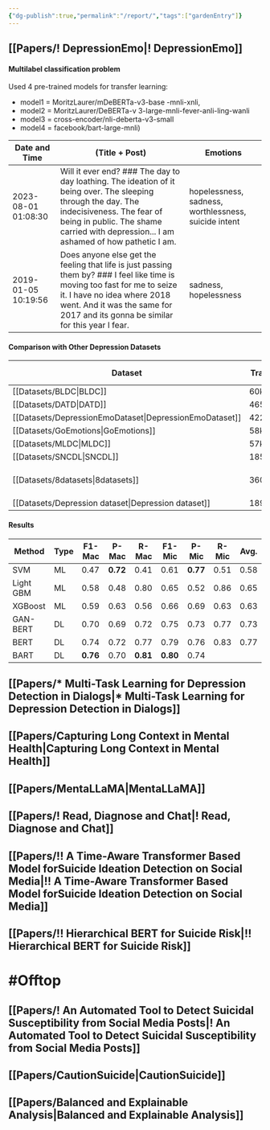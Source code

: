 ```yaml
---
{"dg-publish":true,"permalink":"/report/","tags":["gardenEntry"]}
---
```


## [[Papers/! DepressionEmo\|! DepressionEmo]]

#### Multilabel classification problem

Used 4 pre-trained models for transfer learning:

- model1 = MoritzLaurer/mDeBERTa-v3-base -mnli-xnli, 
- model2 = MoritzLaurer/DeBERTa-v 3-large-mnli-fever-anli-ling-wanli
- model3 = cross-encoder/nli-deberta-v3-small
- model4 = facebook/bart-large-mnli)


| Date and Time       | (Title + Post)                                                                                                                                                                                                                              | Emotions                                             |
| ------------------- | ------------------------------------------------------------------------------------------------------------------------------------------------------------------------------------------------------------------------------------------- | ---------------------------------------------------- |
| 2023-08-01 01:08:30 | Will it ever end? ### The day to day loathing. The ideation of it being over. The sleeping through the day. The indecisiveness. The fear of being in public. The shame carried with depression... I am ashamed of how pathetic I am.        | hopelessness, sadness, worthlessness, suicide intent |
| 2019-01-05 10:19:56 | Does anyone else get the feeling that life is just passing them by? ### I feel like time is moving too fast for me to seize it. I have no idea where 2018 went. And it was the same for 2017 and its gonna be similar for this year I fear. | sadness, hopelessness                                |

#### Comparison with Other Depression Datasets

| Dataset                  | Train/Val/Test | Source            | Text Len. | No. Labels | Vocab. Size |
| ------------------------ | -------------- | ----------------- | --------- | ---------- | ----------- |
| [[Datasets/BLDC\|BLDC]]                 | 60k            | Twitter           | 6.50      | 2          | 13,951      |
| [[Datasets/DATD\|DATD]]                 | 4650           | Twitter           | 11.24     | 2          | 9,595       |
| [[Datasets/DepressionEmoDataset\|DepressionEmoDataset]] | 4225/906/906   | Reddit            | 103.97    | 8          | 18,192      |
| [[Datasets/GoEmotions\|GoEmotions]]           | 58k            | Reddit            | 12.99     | 27         | 68,937      |
| [[Datasets/MLDC\|MLDC]]                 | 57k            | Twitter           | 4.93      | 3          | 12,647      |
| [[Datasets/SNCDL\|SNCDL]]                | 1850           | Reddit            | 82.98     | 2          | 11,869      |
| [[Datasets/8datasets\|8datasets]]            | 3600           | Forums and Reddit | -         | 2          | -           |
| [[Datasets/Depression dataset\|Depression dataset]]   | 1893K          | Reddit            | -         | 2          | -           |

#### Results

| Method    | Type | F1-Mac   | P-Mac    | R-Mac    | F1-Mic   | P-Mic    | R-Mic | Avg. |
| --------- | ---- | -------- | -------- | -------- | -------- | -------- | ----- | ---- |
| SVM       | ML   | 0.47     | **0.72** | 0.41     | 0.61     | **0.77** | 0.51  | 0.58 |
| Light GBM | ML   | 0.58     | 0.48     | 0.80     | 0.65     | 0.52     | 0.86  | 0.65 |
| XGBoost   | ML   | 0.59     | 0.63     | 0.56     | 0.66     | 0.69     | 0.63  | 0.63 |
| GAN-BERT  | DL   | 0.70     | 0.69     | 0.72     | 0.75     | 0.73     | 0.77  | 0.73 |
| BERT      | DL   | 0.74     | 0.72     | 0.77     | 0.79     | 0.76     | 0.83  | 0.77 |
| BART      | DL   | **0.76** | 0.70     | **0.81** | **0.80** | 0.74     |       |      |


## [[Papers/* Multi-Task Learning for Depression Detection in Dialogs\|* Multi-Task Learning for Depression Detection in Dialogs]]

## [[Papers/Capturing Long Context in Mental Health\|Capturing Long Context in Mental Health]]

## [[Papers/MentaLLaMA\|MentaLLaMA]]

## [[Papers/! Read, Diagnose and Chat\|! Read, Diagnose and Chat]]

## [[Papers/!! A Time-Aware Transformer Based Model forSuicide Ideation Detection on Social Media\|!! A Time-Aware Transformer Based Model forSuicide Ideation Detection on Social Media]]

## [[Papers/!! Hierarchical BERT for  Suicide Risk\|!! Hierarchical BERT for  Suicide Risk]]


# #Offtop

## [[Papers/! An Automated Tool to Detect Suicidal Susceptibility from Social Media Posts\|! An Automated Tool to Detect Suicidal Susceptibility from Social Media Posts]]

## [[Papers/CautionSuicide\|CautionSuicide]]
## [[Papers/Balanced and Explainable Analysis\|Balanced and Explainable Analysis]]


